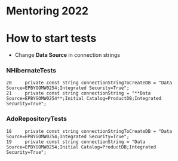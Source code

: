 # Mentoring 2022
 
# How to start tests
 - Change **Data Source** in connection strings
 ### NHibernateTests
 ```
 20     private const string connectionStringToCreateDB = "Data Source=EPBYGOMW0254;Integrated Security=True";
 21     private const string connectionString = "**Data Source=EPBYGOMW0254**;Initial Catalog=ProductDB;Integrated Security=True";
 ```
 ### AdoRepositoryTests
 ```
 18     private const string connectionStringToCreateDB = "Data Source=EPBYGOMW0254;Integrated Security=True";
 19     private const string connectionString = "Data Source=EPBYGOMW0254;Initial Catalog=ProductDB;Integrated Security=True";
 ```
